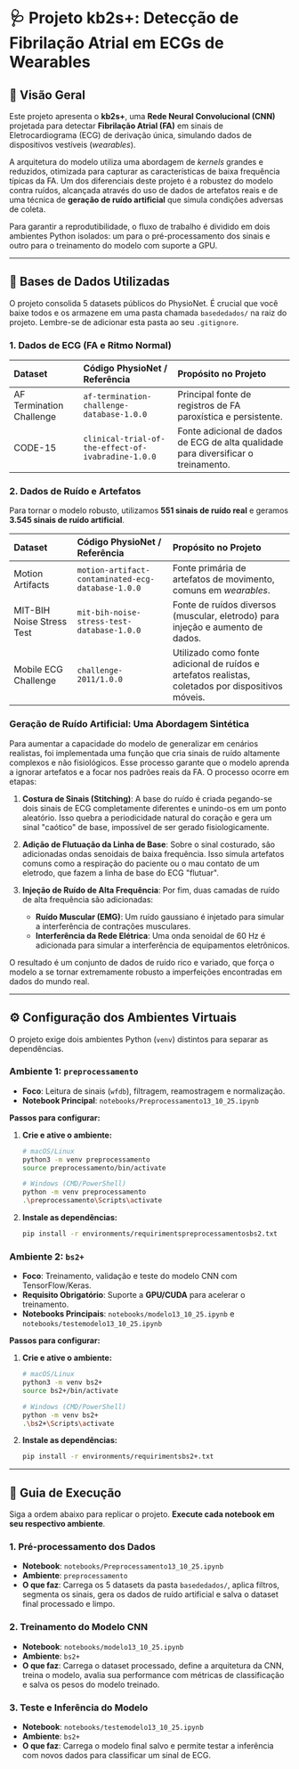# 🩺 Projeto kb2s+: Detecção de Fibrilação Atrial em ECGs de Wearables

## 🚀 Visão Geral

Este projeto apresenta o **kb2s+**, uma **Rede Neural Convolucional (CNN)** projetada para detectar **Fibrilação Atrial (FA)** em sinais de Eletrocardiograma (ECG) de derivação única, simulando dados de dispositivos vestíveis (*wearables*).

A arquitetura do modelo utiliza uma abordagem de *kernels* grandes e reduzidos, otimizada para capturar as características de baixa frequência típicas da FA. Um dos diferenciais deste projeto é a robustez do modelo contra ruídos, alcançada através do uso de dados de artefatos reais e de uma técnica de **geração de ruído artificial** que simula condições adversas de coleta.

Para garantir a reprodutibilidade, o fluxo de trabalho é dividido em dois ambientes Python isolados: um para o pré-processamento dos sinais e outro para o treinamento do modelo com suporte a GPU.

---

## 💾 Bases de Dados Utilizadas

O projeto consolida 5 datasets públicos do PhysioNet. É crucial que você baixe todos e os armazene em uma pasta chamada `basededados/` na raiz do projeto. Lembre-se de adicionar esta pasta ao seu `.gitignore`.

### 1. Dados de ECG (FA e Ritmo Normal)

| Dataset | Código PhysioNet / Referência | Propósito no Projeto |
| :--- | :--- | :--- |
| AF Termination Challenge | `af-termination-challenge-database-1.0.0` | Principal fonte de registros de FA paroxística e persistente. |
| CODE-15 | `clinical-trial-of-the-effect-of-ivabradine-1.0.0` | Fonte adicional de dados de ECG de alta qualidade para diversificar o treinamento. |

### 2. Dados de Ruído e Artefatos

Para tornar o modelo robusto, utilizamos **551 sinais de ruído real** e geramos **3.545 sinais de ruído artificial**.

| Dataset | Código PhysioNet / Referência | Propósito no Projeto |
| :--- | :--- | :--- |
| Motion Artifacts | `motion-artifact-contaminated-ecg-database-1.0.0` | Fonte primária de artefatos de movimento, comuns em *wearables*. |
| MIT-BIH Noise Stress Test | `mit-bih-noise-stress-test-database-1.0.0` | Fonte de ruídos diversos (muscular, eletrodo) para injeção e aumento de dados. |
| Mobile ECG Challenge | `challenge-2011/1.0.0` | Utilizado como fonte adicional de ruídos e artefatos realistas, coletados por dispositivos móveis. |

### Geração de Ruído Artificial: Uma Abordagem Sintética

Para aumentar a capacidade do modelo de generalizar em cenários realistas, foi implementada uma função que cria sinais de ruído altamente complexos e não fisiológicos. Esse processo garante que o modelo aprenda a ignorar artefatos e a focar nos padrões reais da FA. O processo ocorre em etapas:

1.  **Costura de Sinais (Stitching)**: A base do ruído é criada pegando-se dois sinais de ECG completamente diferentes e unindo-os em um ponto aleatório. Isso quebra a periodicidade natural do coração e gera um sinal "caótico" de base, impossível de ser gerado fisiologicamente.

2.  **Adição de Flutuação da Linha de Base**: Sobre o sinal costurado, são adicionadas ondas senoidais de baixa frequência. Isso simula artefatos comuns como a respiração do paciente ou o mau contato de um eletrodo, que fazem a linha de base do ECG "flutuar".

3.  **Injeção de Ruído de Alta Frequência**: Por fim, duas camadas de ruído de alta frequência são adicionadas:
    * **Ruído Muscular (EMG)**: Um ruído gaussiano é injetado para simular a interferência de contrações musculares.
    * **Interferência da Rede Elétrica**: Uma onda senoidal de 60 Hz é adicionada para simular a interferência de equipamentos eletrônicos.

O resultado é um conjunto de dados de ruído rico e variado, que força o modelo a se tornar extremamente robusto a imperfeições encontradas em dados do mundo real.

---

## ⚙️ Configuração dos Ambientes Virtuais

O projeto exige dois ambientes Python (`venv`) distintos para separar as dependências.

### Ambiente 1: `preprocessamento`
-   **Foco**: Leitura de sinais (`wfdb`), filtragem, reamostragem e normalização.
-   **Notebook Principal**: `notebooks/Preprocessamento13_10_25.ipynb`

**Passos para configurar:**
1.  **Crie e ative o ambiente:**
    ```bash
    # macOS/Linux
    python3 -m venv preprocessamento
    source preprocessamento/bin/activate

    # Windows (CMD/PowerShell)
    python -m venv preprocessamento
    .\preprocessamento\Scripts\activate
    ```

2.  **Instale as dependências:**
    ```bash
    pip install -r environments/requirimentspreprocessamentosbs2.txt
    ```

### Ambiente 2: `bs2+`
-   **Foco**: Treinamento, validação e teste do modelo CNN com TensorFlow/Keras.
-   **Requisito Obrigatório**: Suporte a **GPU/CUDA** para acelerar o treinamento.
-   **Notebooks Principais**: `notebooks/modelo13_10_25.ipynb` e `notebooks/testemodelo13_10_25.ipynb`

**Passos para configurar:**
1.  **Crie e ative o ambiente:**
    ```bash
    # macOS/Linux
    python3 -m venv bs2+
    source bs2+/bin/activate

    # Windows (CMD/PowerShell)
    python -m venv bs2+
    .\bs2+\Scripts\activate
    ```

2.  **Instale as dependências:**
    ```bash
    pip install -r environments/requirimentsbs2+.txt
    ```

---

## 📝 Guia de Execução

Siga a ordem abaixo para replicar o projeto. **Execute cada notebook em seu respectivo ambiente**.

### 1. Pré-processamento dos Dados
-   **Notebook**: `notebooks/Preprocessamento13_10_25.ipynb`
-   **Ambiente**: `preprocessamento`
-   **O que faz**: Carrega os 5 datasets da pasta `basededados/`, aplica filtros, segmenta os sinais, gera os dados de ruído artificial e salva o dataset final processado e limpo.

### 2. Treinamento do Modelo CNN
-   **Notebook**: `notebooks/modelo13_10_25.ipynb`
-   **Ambiente**: `bs2+`
-   **O que faz**: Carrega o dataset processado, define a arquitetura da CNN, treina o modelo, avalia sua performance com métricas de classificação e salva os pesos do modelo treinado.

### 3. Teste e Inferência do Modelo
-   **Notebook**: `notebooks/testemodelo13_10_25.ipynb`
-   **Ambiente**: `bs2+`
-   **O que faz**: Carrega o modelo final salvo e permite testar a inferência com novos dados para classificar um sinal de ECG.